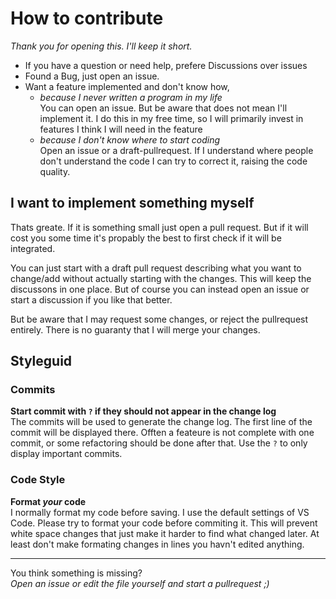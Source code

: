 # How to contribute

*Thank you for opening this. I'll keep it short.*

- If you have a question or need help, prefere Discussions over issues
- Found a Bug, just open an issue.
- Want a feature implemented and don't know how,
  - *because I never written a program in my life*  
    You can open an issue. But be aware that does not mean I'll implement it.
    I do this in my free time, so I will primarily invest in features
    I think I will need in the feature
  - *because I don't know where to start coding*  
    Open an issue or a draft-pullrequest. If I understand where people
    don't understand the code I can try to correct it, raising the
    code quality.
    

## I want to implement something myself

Thats greate. If it is something small just open a pull request.
But if it will cost you some time it's propably the best to first
check if it will be integrated.

You can just start with a draft pull request describing what you want
to change/add without actually starting with the changes. This will
keep the discussons in one place. But of course you can instead open
an issue or start a discussion if you like that better.

But be aware that I may request some changes, or reject the pullrequest entirely.
There is no guaranty that I will merge your changes.

## Styleguid

### Commits

**Start commit with `?` if they should not appear in the change log**  
The commits will be used to generate the change log. The first line of the commit will be displayed there.
Offten a feateure is not complete with one commit, or some refactoring should be done after that.
Use the `?` to only display important commits.

### Code Style

**Format *your* code**  
I normally format my code before saving. I use the default settings of VS Code.
Please try to format your code before commiting it. This will prevent white space changes
that just make it harder to find what changed later. At least don't make formating
changes in lines you havn't edited anything.

--------------------

You think something is missing?  
*Open an issue or edit the file yourself and start a pullrequest ;)*




  

